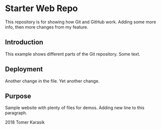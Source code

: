 # Starter Web Repo

This repository is for showing how Git and GitHub work.
Adding some more info, then more changes from my feature.

## Introduction

This example shows different parts of the Git repository.
Some text.

## Deployment

Another change in the file.
Yet another change.

## Purpose

Sample website with plenty of files for demos.
Adding new line to this paragraph.

2018 Tomer Karasik